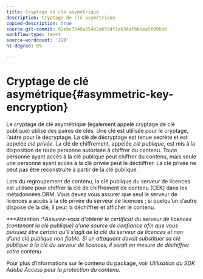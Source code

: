 ```yaml
---
title: Cryptage de clé asymétrique
description: Cryptage de clé asymétrique
copied-description: true
source-git-commit: 02ebc3548a254b2a6554f1ab34afbb3ea5f09bb8
workflow-type: tm+mt
source-wordcount: '220'
ht-degree: 0%

---
```


# Cryptage de clé asymétrique{#asymmetric-key-encryption}

Le cryptage de clé asymétrique (également appelé cryptage de clé publique) utilise des paires de clés. Une clé est utilisée pour le cryptage, l’autre pour le décryptage. La clé de décryptage est tenue secrète et est appelée *clé privée*. La clé de chiffrement, appelée *clé publique*, est mis à la disposition de toute personne autorisée à chiffrer du contenu. Toute personne ayant accès à la clé publique peut chiffrer du contenu, mais seule une personne ayant accès à la clé privée peut le déchiffrer. La clé privée ne peut pas être reconstruite à partir de la clé publique.

Lors du regroupement de contenu, la clé publique du serveur de licences est utilisée pour chiffrer la clé de chiffrement de contenu (CEK) dans les métadonnées DRM. Vous devez vous assurer que seul le serveur de licences a accès à la clé privée du serveur de licences ; si quelqu’un d’autre dispose de la clé, il peut la déchiffrer et afficher le contenu.

***Attention :**Assurez-vous d’obtenir le certificat du serveur de licences (contenant la clé publique) d’une source de confiance afin que vous puissiez être certain qu’il s’agit de la clé du serveur de licences et non d’une clé publique non fiable. Si un attaquant devait substituer sa clé publique à la clé du serveur de licences, il serait en mesure de déchiffrer votre contenu.*

Pour plus d’informations sur le contenu du package, voir *Utilisation du SDK Adobe Access pour la protection du contenu*.
